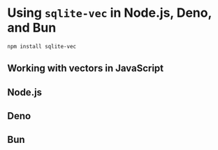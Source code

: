 # Using `sqlite-vec` in Node.js, Deno, and Bun

```bash
npm install sqlite-vec
```

## Working with vectors in JavaScript

## Node.js

## Deno

## Bun

